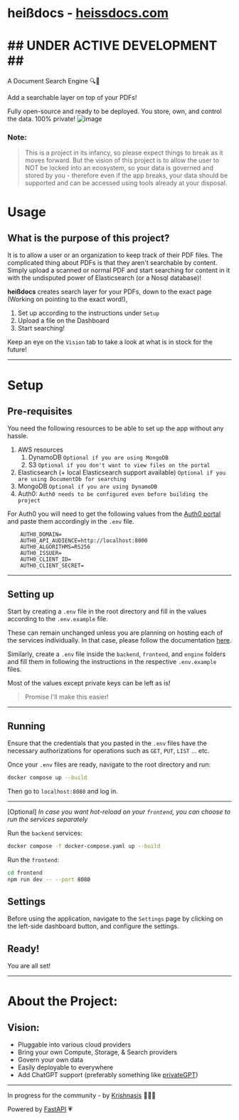 # heißdocs - [heissdocs.com](https://heissdocs.com/)

# ## UNDER ACTIVE DEVELOPMENT ## ##

A Document Search Engine 🔍📄

Add a searchable layer on top of your PDFs!

Fully open-source and ready to be deployed.
You store, own, and control the data. 100% private!
![image](https://github.com/krishnasism/heissdocs/assets/21293324/2bcfb20c-1cb4-43db-a4f0-e50f0fcad9bd)


### Note:
> This is a project in its infancy, so please expect things to break as it moves forward.
But the vision of this project is to allow the user to NOT be locked into an ecosystem, so your data is governed and stored by you - therefore even if the app breaks, your data should be supported and can be accessed using tools already at your disposal.

# Usage
## What is the purpose of this project?

It is to allow a user or an organization to keep track of their PDF files. The complicated thing about PDFs is that they aren't searchable by content.
Simply upload a scanned or normal PDF and start searching for content in it with the undisputed power of Elasticsearch (or a Nosql database)!

**heißdocs** creates search layer for your PDFs, down to the exact page (Working on pointing to the exact word!),

1. Set up according to the instructions under `Setup`
1. Upload a file on the Dashboard
1. Start searching!

Keep an eye on the `Vision` tab to take a look at what is in stock for the future!

---
# Setup
## Pre-requisites
You need the following resources to be able to set up the app without any hassle.
1. AWS resources
    1. DynamoDB `Optional if you are using MongoDB`
    1. S3 `Optional if you don't want to view files on the portal`
1. Elasticsearch (+ local Elasticsearch support available) `Optional if you are using DocumentDb for searching`
1. MongoDB `Optional if you are using DynamoDB`
1. Auth0:
`Auth0 needs to be configured even before building the project`

For Auth0 you will need to get the following values from the [Auth0 portal](https://manage.auth0.com/) and paste them accordingly in the `.env` file.


```
    AUTH0_DOMAIN=
    AUTH0_API_AUDIENCE=http://localhost:8000
    AUTH0_ALGORITHMS=RS256
    AUTH0_ISSUER=
    AUTH0_CLIENT_ID=
    AUTH0_CLIENT_SECRET=
```

---
## Setting up
Start by creating a `.env` file in the root directory and fill in the values according to the `.env.example` file.

These can remain unchanged unless you are planning on hosting each of the services individually.
In that case, please follow the documentation [here](#).


Similarly, create a `.env` file inside the `backend`, `frontend`, and `engine` folders and fill them in following the instructions in the respective `.env.example` files. 

Most of the values except private keys can be left as is!

> Promise I'll make this easier!

---

## Running
Ensure that the credentials that you pasted in the `.env` files have the necessary authorizations for operations such as `GET`, `PUT`, `LIST` ... etc.

Once your `.env` files are ready, navigate to the root directory and run:
```bash
docker compose up --build
```

Then go to `localhost:8080` and log in.

---
[Optional]
*In case you want hot-reload on your `frontend`, you can choose to run the services separately*

Run the `backend` services:
```bash
docker compose -f docker-compose.yaml up --build
```


Run the `frontend`:
```bash
cd frontend
npm run dev -- --port 8080
```

## Settings
Before using the application, navigate to the `Settings` page by clicking on the left-side dashboard button, and configure the settings.

## Ready!
You are all set!


---
# About the Project:

## Vision: 
- Pluggable into various cloud providers
- Bring your own Compute, Storage, & Search providers
- Govern your own data
- Easily deployable to everywhere
- Add ChatGPT support (preferably something like [privateGPT](https://github.com/imartinez/privateGPT))

---
In progress for the community - by [Krishnasis](https://www.linkedin.com/in/krishnasis/) 👨🏽‍💻

Powered by [FastAPI](https://fastapi.tiangolo.com/) 💗
